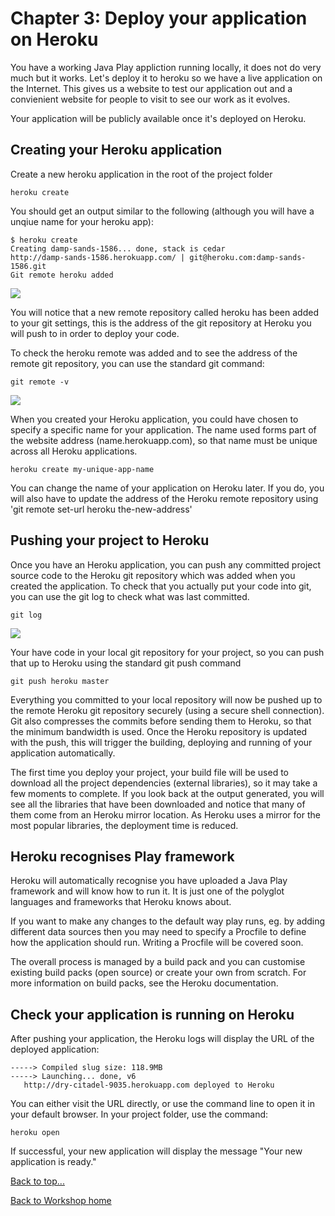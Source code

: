<link href="index.css" rel="stylesheet" type="text/css">

# <a id="top">Chapter 3: Deploy your application on Heroku </a>

  You have a working Java Play appliction running locally, it does not do very much but it works.  Let's deploy it to heroku so we have a live application on the Internet.  This gives us a website to test our application out and a convienient website for people to visit to see our work as it evolves.
  
  Your application will be publicly available once it's deployed on Heroku.

## Creating your Heroku application

  Create a new heroku application in the root of the project folder

    heroku create

  You should get an output similar to the following (although you will have a unqiue name for your heroku app):

    $ heroku create
    Creating damp-sands-1586... done, stack is cedar
    http://damp-sands-1586.herokuapp.com/ | git@heroku.com:damp-sands-1586.git
    Git remote heroku added

<a href="images/03x01-heroku-create.png"><img src="images/03x01-heroku-create.png"></a>

  You will notice that a new remote repository called heroku has been added to your git settings, this is the address of the git repository at Heroku you will push to in order to deploy your code.  
  
  To check the heroku remote was added and to see the address of the remote git repository,  you can use the standard git command:
  
    git remote -v

<a href="images/03x02-git-remote-v.png"><img src="images/03x02-git-remote-v.png"></a>

  When you created your Heroku application, you could have chosen to specify a specific name for your application.  The name used forms part of the website address (name.herokuapp.com), so that name must be unique across all Heroku applications.

    heroku create my-unique-app-name

  You can change the name of your application on Heroku later.  If you do, you will also have to update the address of the Heroku remote repository using 'git remote set-url heroku the-new-address'


## Pushing your project to Heroku

  Once you have an Heroku application, you can push any committed project source code to the Heroku git repository which was added when you created the application.  To check that you actually put your code into git, you can use the git log to check what was last committed.
  
    git log

<a href="images/03x03-git-log.png"><img src="images/03x03-git-log.png"></a>
  
  Your have code in your local git repository for your project, so you can push that up to Heroku using the standard git push command

    git push heroku master

  Everything you committed to your local repository will now be pushed up to the remote Heroku git repository securely (using a secure shell connection).  Git also compresses the commits before sending them to Heroku, so that the minimum bandwidth is used. Once the Heroku repository is updated with the push, this will trigger the building, deploying and running of your application automatically.

  The first time you deploy your project, your build file will be used to download all the project dependencies (external libraries), so it may take a few moments to complete.  If you look back at the output generated, you will see all the libraries that have been downloaded and notice that many of them come from an Heroku mirror location.  As Heroku uses a mirror for the most popular libraries, the deployment time is reduced. 

## Heroku recognises Play framework

  Heroku will automatically recognise you have uploaded a Java Play framework and will know how to run it.  It is just one of the polyglot languages and frameworks that Heroku knows about.  
  
  If you want to make any changes to the default way play runs, eg. by adding different data sources then you may need to specify a Procfile to define how the application should run.  Writing a Procfile will be covered soon.
  
  The overall process is managed by a build pack and you can customise existing build packs (open source) or create your own from scratch.  For more information on build packs, see the Heroku documentation.
  

## Check your application is running on Heroku

  After pushing your application, the Heroku logs will display the URL of the deployed application:

    -----> Compiled slug size: 118.9MB
    -----> Launching... done, v6
       http://dry-citadel-9035.herokuapp.com deployed to Heroku

  You can either visit the URL directly, or use the command line to open it in your default browser.  In your project folder, use the command:

    heroku open

  If successful, your new application will display the message "Your new application is ready."
  

[Back to top...](#top)

[Back to Workshop home](/index.html)

